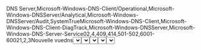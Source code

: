 <ViewerConfig><QueryConfig><QueryParams><Simple><Channel>DNS Server,Microsoft-Windows-DNS-Client/Operational,Microsoft-Windows-DNSServer/Analytical,Microsoft-Windows-DNSServer/Audit,System</Channel><BySource>True</BySource><Source>Microsoft-Windows-DNS-Client,Microsoft-Windows-DNS-Client-DiagTrack,Microsoft-Windows-DNSServer,Microsoft-Windows-DNS-Server-Service</Source><RelativeTimeInfo>0</RelativeTimeInfo><EventId>2,4,409,414,501-502,6001-6002</EventId><Level>1,2,3</Level></Simple></QueryParams><QueryNode><Name>Nouvelle vuedns</Name><QueryList><Query Id="0" Path="DNS Server"><Select Path="DNS Server">*[System[Provider[@Name='Microsoft-Windows-DNS-Client' or @Name='Microsoft-Windows-DNS-Client-DiagTrack' or @Name='Microsoft-Windows-DNSServer' or @Name='Microsoft-Windows-DNS-Server-Service'] and (Level=1  or Level=2 or Level=3) and (EventID=2 or EventID=4 or EventID=409 or EventID=414 or  (EventID &gt;= 501 and EventID &lt;= 502)  or  (EventID &gt;= 6001 and EventID &lt;= 6002) )]]</Select><Select Path="Microsoft-Windows-DNS-Client/Operational">*[System[Provider[@Name='Microsoft-Windows-DNS-Client' or @Name='Microsoft-Windows-DNS-Client-DiagTrack' or @Name='Microsoft-Windows-DNSServer' or @Name='Microsoft-Windows-DNS-Server-Service'] and (Level=1  or Level=2 or Level=3) and (EventID=2 or EventID=4 or EventID=409 or EventID=414 or  (EventID &gt;= 501 and EventID &lt;= 502)  or  (EventID &gt;= 6001 and EventID &lt;= 6002) )]]</Select><Select Path="Microsoft-Windows-DNSServer/Analytical">*[System[Provider[@Name='Microsoft-Windows-DNS-Client' or @Name='Microsoft-Windows-DNS-Client-DiagTrack' or @Name='Microsoft-Windows-DNSServer' or @Name='Microsoft-Windows-DNS-Server-Service'] and (Level=1  or Level=2 or Level=3) and (EventID=2 or EventID=4 or EventID=409 or EventID=414 or  (EventID &gt;= 501 and EventID &lt;= 502)  or  (EventID &gt;= 6001 and EventID &lt;= 6002) )]]</Select><Select Path="Microsoft-Windows-DNSServer/Audit">*[System[Provider[@Name='Microsoft-Windows-DNS-Client' or @Name='Microsoft-Windows-DNS-Client-DiagTrack' or @Name='Microsoft-Windows-DNSServer' or @Name='Microsoft-Windows-DNS-Server-Service'] and (Level=1  or Level=2 or Level=3) and (EventID=2 or EventID=4 or EventID=409 or EventID=414 or  (EventID &gt;= 501 and EventID &lt;= 502)  or  (EventID &gt;= 6001 and EventID &lt;= 6002) )]]</Select><Select Path="System">*[System[Provider[@Name='Microsoft-Windows-DNS-Client' or @Name='Microsoft-Windows-DNS-Client-DiagTrack' or @Name='Microsoft-Windows-DNSServer' or @Name='Microsoft-Windows-DNS-Server-Service'] and (Level=1  or Level=2 or Level=3) and (EventID=2 or EventID=4 or EventID=409 or EventID=414 or  (EventID &gt;= 501 and EventID &lt;= 502)  or  (EventID &gt;= 6001 and EventID &lt;= 6002) )]]</Select></Query></QueryList></QueryNode></QueryConfig></ViewerConfig>
